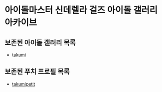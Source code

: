 # 아이돌마스터 신데렐라 걸즈 아이돌 갤러리 아카이브

## 보존된 아이돌 갤러리 목록
* [takumi](idols/takumi)

## 보존된 푸치 프로필 목록
* [takumipetit](etc/puchi/takumipetit)
